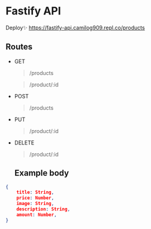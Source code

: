 # Fastify API

Deploy✨ https://fastify-api.camilog909.repl.co/products

## Routes

- GET
	> /products
	
	> /product/:id

- POST
	> /products
- PUT
	> /product/:id
- DELETE
	> /product/:id
	
	## Example body

```json
{
	title: String,
	price: Number,
	image: String,
	description: String,
	amount: Number,
}
```
